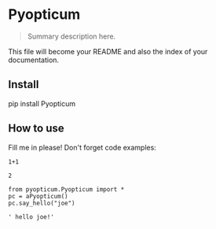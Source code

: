 # Pyopticum
> Summary description here.


This file will become your README and also the index of your documentation.

## Install

 pip install Pyopticum

## How to use

Fill me in please! Don't forget code examples:

```
1+1
```




    2



```
from pyopticum.Pyopticum import *
pc = aPyopticum()
pc.say_hello("joe")
```




    ' hello joe!'


